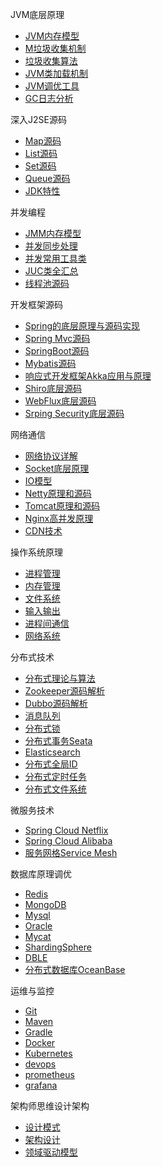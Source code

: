 
JVM底层原理
 * [JVM内存模型](/share/jvm/index.md?id=_1-jvm内存模型)
 * [M垃圾收集机制](/share/jvm/index.md?id=_2-垃圾收集机制详解)
 * [垃圾收集算法](/share/jvm/index.md?id=_3-垃圾收集算法详解)
 * [JVM类加载机制](/share/jvm/index.md?id=_4-jvm类加载机制)
 * [JVM调优工具](/share/jvm/index.md?id=_5-jvm调优工具)
 * [GC日志分析](/share/jvm/index.md?id=_6-gc日志分析)

深入J2SE源码
 * [Map源码](/share/j2se/map)
 * [List源码](/share/j2se/list)
 * [Set源码](/share/j2se/set)
 * [Queue源码](/share/j2se/queue)
 * [JDK特性](/share/j2se/jdk)

并发编程
 * [JMM内存模型](/share/concurrent/jmm)
 * [并发同步处理](/share/concurrent/synchronized)
 * [并发常用工具类](/share/concurrent/juc)
 * [JUC类全汇总](/share/concurrent/juc2)
 * [线程池源码](/share/concurrent/thread)

开发框架源码
 * [Spring的底层原理与源码实现](/share/frame/spring)
 * [Spring Mvc源码](/share/frame/springmvc)
 * [SpringBoot源码](/share/frame/springboot)
 * [Mybatis源码](/share/frame/mybatis)
 * [响应式开发框架Akka应用与原理](/share/frame/akka)
 * [Shiro底层源码](/share/frame/shiro)
 * [WebFlux底层源码](/share/frame/webflux)
 * [Srping Security底层源码](/share/frame/springsecurity)

网络通信
 * [网络协议详解](/share/network/net)
 * [Socket底层原理](/share/network/socket)
 * [IO模型](/share/network/io)
 * [Netty原理和源码](/share/network/netty)
 * [Tomcat原理和源码](/share/network/tomcat)
 * [Nginx高并发原理](/share/network/nginx)
 * [CDN技术](/share/network/cdn)

操作系统原理
 * [进程管理](/share/os/index.md?id=_1-进程管理)
 * [内存管理](/share/os/index.md?id=_1-内存管理)
 * [文件系统](/share/os/index.md?id=_1-文件系统)
 * [输入输出](/share/os/index.md?id=_1-输入输出)
 * [进程间通信](/share/os/index.md?id=_1-进程间通信)
 * [网络系统](/share/os/index.md?id=_1-网络系统)

分布式技术
 * [分布式理论与算法](/share/distributed/cap)
 * [Zookeeper源码解析](/share/distributed/zookeeper)
 * [Dubbo源码解析](/share/distributed/dubbo)
 * [消息队列](/share/distributed/mq)
 * [分布式锁](/share/distributed/dislock)
 * [分布式事务Seata](/share/distributed/seata)
 * [Elasticsearch](/share/distributed/elk)
 * [分布式全局ID](/share/distributed/snowflake)
 * [分布式定时任务](/share/distributed/disjob)
 * [分布式文件系统](/share/distributed/dfs)

微服务技术
 * [Spring Cloud Netflix](/share/microservice/springcloud)
 * [Spring Cloud Alibaba](/share/microservice/springclouda)
 * [服务网格Service Mesh](/share/microservice/servicemesh)

数据库原理调优
 * [Redis](/linux/redis.md)
 * [MongoDB](/share/database/mongodb)
 * [Mysql](/share/database/mysql)
 * [Oracle](/share/database/oracle)
 * [Mycat](/deploy/mycat)
 * [ShardingSphere](/share/database/shardingsphere)
 * [DBLE](/share/database/dble)
 * [分布式数据库OceanBase](/share/database/oceanbase)

运维与监控
 * [Git](/deploy/gitlab)
 * [Maven](/share/monitor/maven)
 * [Gradle](/share/monitor/gradle)
 * [Docker](/linux/docker)
 * [Kubernetes](/share/monitor/k8s)
 * [devops](/share/monitor/devops)
 * [prometheus](/share/monitor/prometheus)
 * [grafana](/deploy/grafana)

架构师思维设计架构
 * [设计模式](/share/designpattern/model)
 * [架构设计](/share/designpattern/design)
 * [领域驱动模型](/share/designpattern/ddd)
